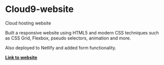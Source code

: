 # Cloud9-website
Cloud hosting website

Built a responsive website using HTML5 and modern CSS techniques such as CSS Grid, Flexbox, pseudo selectors, animation and more. 

Also deployed to Netlify and added form functionality. 


**[Link to website](https://cloud9-mattsoriano.netlify.app/)**
